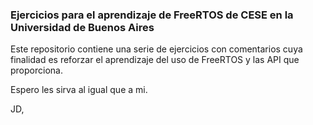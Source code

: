 ### Ejercicios para el aprendizaje de FreeRTOS de CESE en la Universidad de Buenos Aires

Este repositorio contiene una serie de ejercicios con comentarios cuya finalidad es reforzar el aprendizaje del uso de FreeRTOS y las API que proporciona.

Espero les sirva al igual que a mi.

JD,
